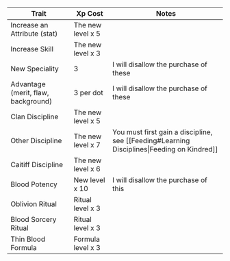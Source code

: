 
| Trait                               | Xp Cost           | Notes                                                                                      |
| ----------------------------------- | ----------------- | ------------------------------------------------------------------------------------------ |
| Increase an Attribute (stat)        | The new level x 5 |                                                                                            |
| Increase Skill                      | The new level x 3 |                                                                                            |
| New Speciality                      | 3                 | I will disallow the purchase of these                                                      |
| Advantage (merit, flaw, background) | 3 per dot         | I will disallow the purchase of these                                                      |
| Clan Discipline                     | The new level x 5 |                                                                                            |
| Other Discipline                    | The new level x 7 | You must first gain a discipline, see [[Feeding#Learning Disciplines\|Feeding on Kindred]] |
| Caitiff Discipline                  | The new level x 6 |                                                                                            |
| Blood Potency                       | New level x 10    | I will disallow the purchase of this                                                       |
| Oblivion Ritual                     | Ritual level x 3  |                                                                                            |
| Blood Sorcery Ritual                | Ritual level x 3  |                                                                                            |
| Thin Blood Formula                  | Formula level x 3 |                                                                                            |


